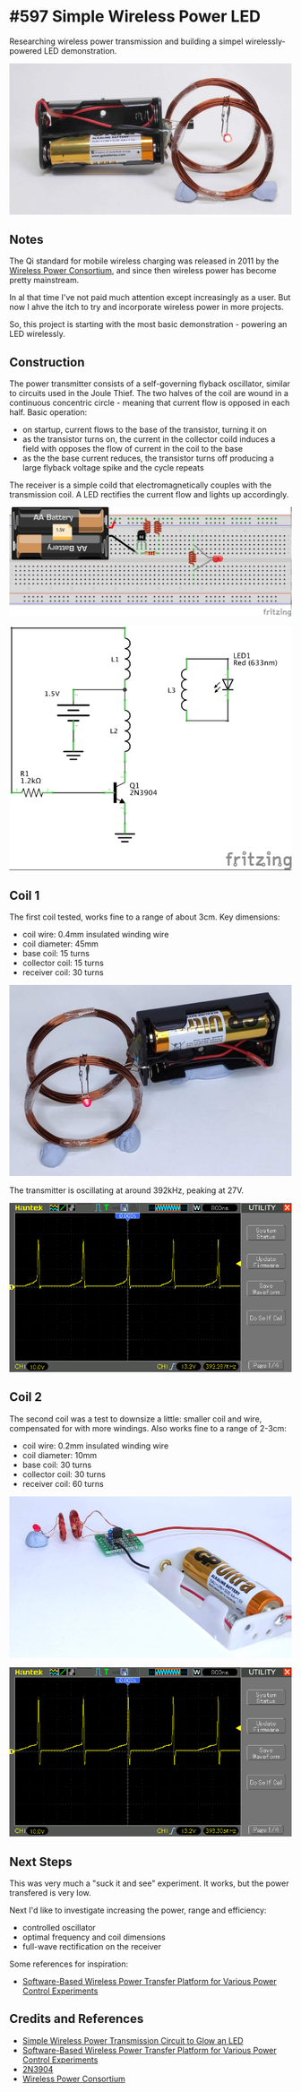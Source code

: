 # #597 Simple Wireless Power LED

Researching wireless power transmission and building a simpel wirelessly-powered LED demonstration.

![Build](./assets/WirelessLed_build.jpg?raw=true)

## Notes

The Qi standard for mobile wireless charging was released in 2011 by the [Wireless Power Consortium](https://www.wirelesspowerconsortium.com/),
and since then wireless power has become pretty mainstream.

In al that time I've not paid much attention except increasingly as a user. But now I ahve the itch to try and incorporate wireless power in more projects.

So, this project is starting with the most basic demonstration - powering an LED wirelessly.

## Construction

The power transmitter consists of a self-governing flyback oscillator, similar to circuits used in the Joule Thief.
The two halves of the coil are wound in a continuous concentric circle - meaning that current flow is opposed in each half. Basic operation:

* on startup, current flows to the base of the transistor, turning it on
* as the transistor turns on, the current in the collector coild induces a field with opposes the flow of current in the coil to the base
* as the the base current reduces, the transistor turns off producing a large flyback voltage spike and the cycle repeats

The receiver is a simple coild that electromagnetically couples with the transmission coil.
A LED rectifies the current flow and lights up accordingly.

![Breadboard](./assets/WirelessLed_bb.jpg?raw=true)

![Schematic](./assets/WirelessLed_schematic.jpg?raw=true)

## Coil 1

The first coil tested, works fine to a range of about 3cm. Key dimensions:

* coil wire: 0.4mm insulated winding wire
* coil diameter: 45mm
* base coil: 15 turns
* collector coil: 15 turns
* receiver coil: 30 turns

![coil_01](./assets/coil_01.jpg?raw=true)

The transmitter is oscillating at around 392kHz, peaking at 27V.

![coil_01_scope](./assets/coil_01_scope.gif?raw=true)

## Coil 2

The second coil was a test to downsize a little: smaller coil and wire, compensated for with more windings. Also works fine to a range of 2-3cm:

* coil wire: 0.2mm insulated winding wire
* coil diameter: 10mm
* base coil: 30 turns
* collector coil: 30 turns
* receiver coil: 60 turns

![coil_02](./assets/coil_02.jpg?raw=true)

![coil_02_scope](./assets/coil_02_scope.gif?raw=true)

## Next Steps

This was very much a "suck it and see" experiment. It works, but the power transfered is very low.

Next I'd like to investigate increasing the power, range and efficiency:

* controlled oscillator
* optimal frequency and coil dimensions
* full-wave rectification on the receiver

Some references for inspiration:

* [Software-Based Wireless Power Transfer Platform for Various Power Control Experiments](https://www.researchgate.net/publication/269301485_Software-Based_Wireless_Power_Transfer_Platform_for_Various_Power_Control_Experiments)


## Credits and References

* [Simple Wireless Power Transmission Circuit to Glow an LED](https://circuitdigest.com/electronic-circuits/simple-wireless-power-transmission-circuit-diagram)
* [Software-Based Wireless Power Transfer Platform for Various Power Control Experiments](https://www.researchgate.net/publication/269301485_Software-Based_Wireless_Power_Transfer_Platform_for_Various_Power_Control_Experiments)
* [2N3904](http://parts.io/detail/5427230/2N3904)
* [Wireless Power Consortium](https://www.wirelesspowerconsortium.com/)
